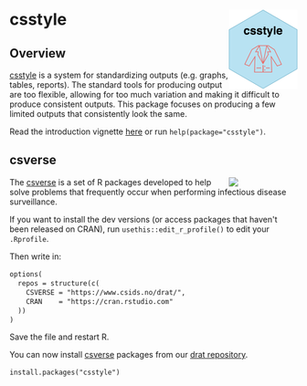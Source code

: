 # csstyle <a href="https://www.csids.no/csstyle/"><img src="man/figures/logo.png" align="right" width="120" /></a>

## Overview 

[csstyle](https://www.csids.no/csstyle/) is a system for standardizing outputs (e.g. graphs, tables, reports). The standard tools for producing output are too flexible, allowing for too much variation and making it difficult to produce consistent outputs. This package focuses on producing a few limited outputs that consistently look the same.

Read the introduction vignette [here](http://www.csids.no/org/articles/csstyle.html) or run `help(package="csstyle")`.

## csverse

<a href="https://www.csids.no/packages.html"><img src="https://www.csids.no/packages/csverse.png" align="right" width="120" /></a>

The [csverse](https://www.csids.no/packages.html) is a set of R packages developed to help solve problems that frequently occur when performing infectious disease surveillance.

If you want to install the dev versions (or access packages that haven't been released on CRAN), run `usethis::edit_r_profile()` to edit your `.Rprofile`. 

Then write in:

```
options(
  repos = structure(c(
    CSVERSE = "https://www.csids.no/drat/",
    CRAN    = "https://cran.rstudio.com"
  ))
)
```

Save the file and restart R.

You can now install [csverse](https://www.csids.no/packages.html) packages from our [drat repository](https://www.csids.no/drat/).

```
install.packages("csstyle")
```
